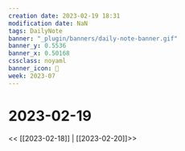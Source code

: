 ```yaml
---
creation date: 2023-02-19 18:31
modification date: NaN
tags: DailyNote
banner: "_plugin/banners/daily-note-banner.gif"
banner_y: 0.5536
banner_x: 0.50168
cssclass: noyaml
banner_icon: 💌
week: 2023-07
---
```


# 2023-02-19

<< [[2023-02-18]] | [[2023-02-20]]>>
